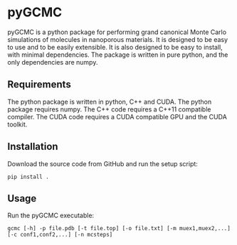 # pyGCMC
pyGCMC is a python package for performing grand canonical Monte Carlo simulations of molecules in nanoporous materials. It is designed to be easy to use and to be easily extensible. It is also designed to be easy to install, with minimal dependencies. The package is written in pure python, and the only dependencies are numpy.

## Requirements
The python package is written in python, C++ and CUDA. The python package requires numpy. The C++ code requires a C++11 compatible compiler. The CUDA code requires a CUDA compatible GPU and the CUDA toolkit.

## Installation
Download the source code from GitHub and run the setup script:
```
pip install .
```

## Usage
Run the pyGCMC executable:
```
gcmc [-h] -p file.pdb [-t file.top] [-o file.txt] [-m muex1,muex2,...] [-c conf1,conf2,...] [-n mcsteps]
```

